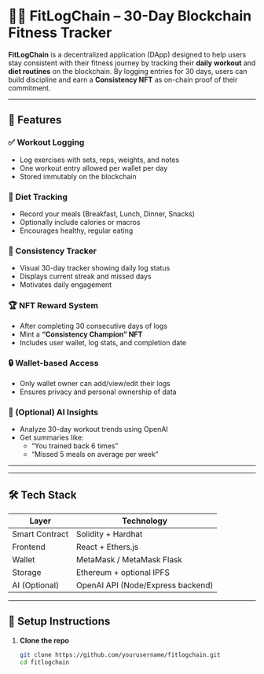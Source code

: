 # 🏋️‍♂️ FitLogChain – 30-Day Blockchain Fitness Tracker

**FitLogChain** is a decentralized application (DApp) designed to help users stay consistent with their fitness journey by tracking their **daily workout** and **diet routines** on the blockchain. By logging entries for 30 days, users can build discipline and earn a **Consistency NFT** as on-chain proof of their commitment.

---

## 🚀 Features

### ✅ Workout Logging
- Log exercises with sets, reps, weights, and notes
- One workout entry allowed per wallet per day
- Stored immutably on the blockchain

### 🥗 Diet Tracking
- Record your meals (Breakfast, Lunch, Dinner, Snacks)
- Optionally include calories or macros
- Encourages healthy, regular eating

### 📆 Consistency Tracker
- Visual 30-day tracker showing daily log status
- Displays current streak and missed days
- Motivates daily engagement

### 🏆 NFT Reward System
- After completing 30 consecutive days of logs
- Mint a **“Consistency Champion” NFT**
- Includes user wallet, log stats, and completion date

### 🔒 Wallet-based Access
- Only wallet owner can add/view/edit their logs
- Ensures privacy and personal ownership of data

### 🧠 (Optional) AI Insights
- Analyze 30-day workout trends using OpenAI
- Get summaries like:
  - “You trained back 6 times”
  - “Missed 5 meals on average per week”

---

---

## 🛠️ Tech Stack

| Layer          | Technology       |
|----------------|------------------|
| Smart Contract | Solidity + Hardhat |
| Frontend       | React + Ethers.js |
| Wallet         | MetaMask / MetaMask Flask |
| Storage        | Ethereum + optional IPFS |
| AI (Optional)  | OpenAI API (Node/Express backend) |

---

## 🔧 Setup Instructions

1. **Clone the repo**
   ```bash
   git clone https://github.com/yourusername/fitlogchain.git
   cd fitlogchain
